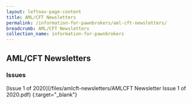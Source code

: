 ```yaml
---
layout: leftnav-page-content
title: AML/CFT Newsletters
permalink: /information-for-pawnbrokers/aml-cft-newsletters/
breadcrumb: AML/CFT Newsletters
collection_name: information-for-pawnbrokers
---
```

AML/CFT Newsletters
---
### Issues
[Issue 1 of 2020](/files/amlcft-newsletters/AMLCFT Newsletter Issue 1 of 2020.pdf) {:target="_blank"}
